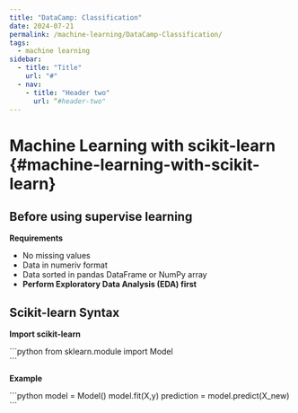 ```yaml
---
title: "DataCamp: Classification"
date: 2024-07-21
permalink: /machine-learning/DataCamp-Classification/
tags:
  - machine learning
sidebar:
  - title: "Title"
    url: "#"
  - nav:
    - title: "Header two"
      url: “#header-two"
---
```


# Machine Learning with scikit-learn {#machine-learning-with-scikit-learn}

## Before using supervise learning
 **Requirements**
  - No missing values
  - Data in numeriv format
  - Data sorted in pandas DataFrame or NumPy array
- **Perform Exploratory Data Analysis (EDA) first**

## Scikit-learn Syntax

**Import scikit-learn**
<div class="custom-code-block">
```python
from sklearn.module import Model
</div>
```

**Example**
<div class="custom-code-block">
```python
model = Model()
model.fit(X,y)
prediction = model.predict(X_new)
</div>
```
